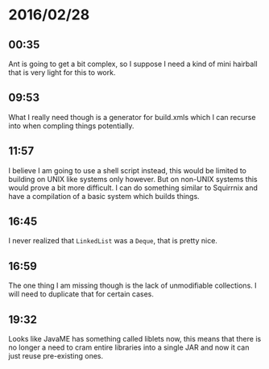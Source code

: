 # 2016/02/28

## 00:35

Ant is going to get a bit complex, so I suppose I need a kind of mini hairball
that is very light for this to work.

## 09:53

What I really need though is a generator for build.xmls which I can recurse
into when compling things potentially.

## 11:57

I believe I am going to use a shell script instead, this would be limited to
building on UNIX like systems only however. But on non-UNIX systems this would
prove a bit more difficult. I can do something similar to Squirrnix and have
a compilation of a basic system which builds things.

## 16:45

I never realized that `LinkedList` was a `Deque`, that is pretty nice.

## 16:59

The one thing I am missing though is the lack of unmodifiable collections. I
will need to duplicate that for certain cases.

## 19:32

Looks like JavaME has something called liblets now, this means that there is
no longer a need to cram entire libraries into a single JAR and now it can just
reuse pre-existing ones.

